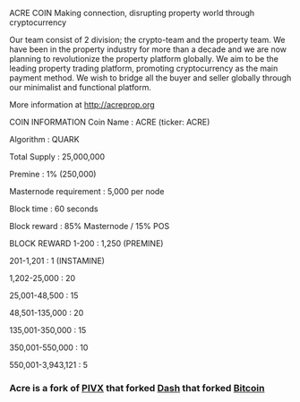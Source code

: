 ACRE COIN
Making connection, disrupting property world through cryptocurrency

Our team consist of 2 division; the crypto-team and the property team. We have been in the property industry for more than a decade and we are now planning to revolutionize the property platform globally. We aim to be the leading property trading platform, promoting cryptocurrency as the main payment method. We wish to bridge all the buyer and seller globally through our minimalist and functional platform.

More information at http://acreprop.org

COIN INFORMATION
Coin Name : ACRE (ticker: ACRE)

Algorithm : QUARK

Total Supply : 25,000,000

Premine : 1% (250,000)

Masternode requirement : 5,000 per node

Block time : 60 seconds

Block reward : 85% Masternode / 15% POS

BLOCK REWARD
1-200 : 1,250 (PREMINE)

201-1,201 : 1 (INSTAMINE)

1,202-25,000 : 20

25,001-48,500 : 15

48,501-135,000 : 20

135,001-350,000 : 15

350,001-550,000 : 10

550,001-3,943,121 : 5

### Acre is a fork of [PIVX](https://github.com/PIVX-Project/PIVX) that forked [Dash](https://github.com/dashpay/dash) that forked [Bitcoin](https://github.com/bitcoin/bitcoinp)

